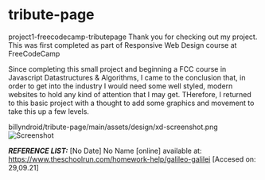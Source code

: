 # tribute-page
project1-freecodecamp-tributepage
Thank you for checking out my project. This was first completed as part of Responsive Web Design course at FreeCodeCamp
 
Since completing this small project and beginning a FCC course in Javascript Datastructures & Algorithms, I came to the conclusion that, in order to get into the industry I would need some well styled, modern websites to hold any kind of attention that I may get. THerefore, I returned to this basic project with a thought to add some graphics and movement to take this up a few levels. 


billyndroid/tribute-page/main/assets/design/xd-screenshot.png
![Screenshot](xd-screenshot.png)

***REFERENCE LIST:***
[No Date] No Name [online] available at: https://www.theschoolrun.com/homework-help/galileo-galilei [Accesed on: 29,09.21]


